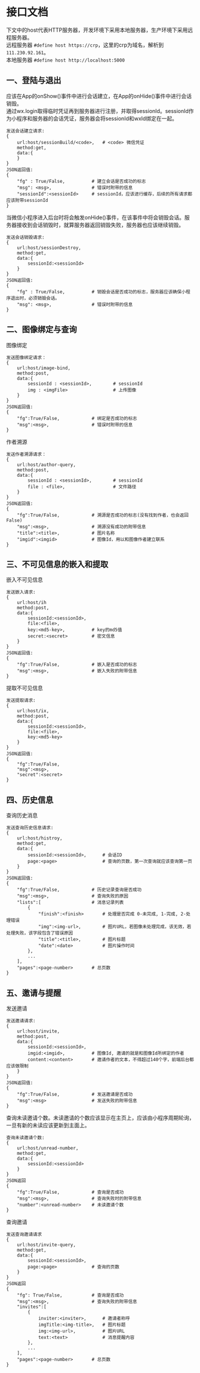 # 接口文档
下文中的host代表HTTP服务器，开发环境下采用本地服务器，生产环境下采用远程服务器。<br>
远程服务器 `#define host https://crp`，这里的crp为域名，解析到`111.230.92.161`。<br>
本地服务器 `#define host http://localhost:5000`

## 一、登陆与退出
应该在App的onShow()事件中进行会话建立，在App的onHide()事件中进行会话销毁。<br>
通过wx.login取得临时凭证再到服务器进行注册，并取得sessionId。sessionId作为小程序和服务器的会话凭证，服务器会将sessionId和wxId绑定在一起。<br>
```
发送会话建立请求:
{
    url:host/sessionBuild/<code>,   # <code> 微信凭证
    method:get,
    data:{
    }
}
JSON返回值:
{
    "fg" : True/False,          # 建立会话是否成功的标志
    "msg": <msg>,               # 错误时附带的信息
    "sessionId":<sessionId>     # sessionId，应该进行缓存，后续的所有请求都应该附带sessionId
}
```
当微信小程序进入后台时将会触发onHide()事件，在该事件中将会销毁会话。服务器接收到会话销毁时，就算服务器返回销毁失败，服务器也应该继续销毁。
```
发送会话销毁请求:
{
    url:host/sessionDestroy,
    method:get,
    data:{
        sessionId:<sessionId>
    }
}
JSON返回值:
{
    "fg" : True/False,          # 销毁会话是否成功的标志，服务器应该确保小程序退出时，必须销毁会话。
    "msg": <msg>,               # 错误时附带的信息
}
```

## 二、图像绑定与查询
图像绑定
```
发送图像绑定请求：
{
    url:host/image-bind,
    method:post,
    data:{
        sessionId : <sessionId>,        # sessionId
        img : <imgFile>                 # 上传图像
    }
}
JSON返回值:
{
    "fg":True/False,            # 绑定是否成功的标志
    "msg":<msg>,                # 错误时附带的信息
}
```
作者溯源
```
发送作者溯源请求：
{
    url:host/author-query,
    method:post,
    data:{
        sessionId : <sessionId>,        # sessionId
        file : <file>,                  # 文件路径
    }
}
JSON返回值:
{
    "fg":True/False,            # 溯源是否成功的标志(没有找到作者，也会返回False)
    "msg":<msg>,                # 溯源没有成功的附带信息
    "title":<title>,            # 图片名称
    "imgid":<imgid>             # 图像Id，用以和图像作者建立联系
}
```

## 三、不可见信息的嵌入和提取
嵌入不可见信息
```
发送嵌入请求:
{
    url:host/ih
    method:post,
    data:{
        sessionId:<sessionId>,
        file:<file>,
        key:<md5-key>,          # key的md5值
        secret:<secret>         # 密文信息
    }
}
JSON返回值:
{
    "fg":True/False,            # 嵌入是否成功的标志
    "msg":<msg>,                # 嵌入失败的附带信息
}
```
提取不可见信息
```
发送提取请求:
{
    url:host/ix,
    method:post,
    data:{
        sessionId:<sessionId>,
        file:<file>,
        key:<md5-key>
    }
}
JSON返回值:
{
    "fg":True/False,
    "msg":<msg>,
    "secret":<secret>
}
```
## 四、历史信息
查询历史消息
```
发送查询历史信息请求:
{
    url:host/histroy,
    method:get,
    data:{
        sessionId:<sessionId>,      # 会话ID
        page:<page>                 # 查询的页数，第一次查询就应该查询第一页
    }
}
JSON返回值:
{
    "fg":True/False,            # 历史记录查询是否成功
    "msg":<msg>,                # 查询失败的原因
    "lists":[                   # 消息记录列表
        {
            "finish":<finish>       # 处理是否完成 0-未完成, 1-完成, 2-处理错误
            "img":<img-url>,        # 图片URL，若图像未处理完成，该无效，若处理失败，该字段包含了错误原因
            "title":<title>,        # 图片标题
            "date":<date>           # 图片操作时间
        },
        ...
    ],
    "pages":<page-number>       # 总页数
}
```

## 五、邀请与提醒
发送邀请
```
发送邀请请求:
{
    url:host/invite,
    method:post,
    data:{
        sessionId:<sessionId>,
        imgid:<imgid>,          # 图像Id, 邀请的就是和图像Id所绑定的作者
        content:<content>       # 邀请作者的文本，不得超过140个字，前端后台都应该做限制
    }
}
JSON返回值:
{
    "fg":True/False,            # 发送邀请是否成功
    "msg":<msg>                 # 发送失败的附带信息
}
```
查询未读邀请个数。未读邀请的个数应该显示在主页上，应该由小程序周期轮询，一旦有新的未读应该更新到主面上。
```
查询未读邀请个数:
{
    url:host/unread-number,
    method:get,
    data:{
        sessionId:<sessionId>
    }
}
JSON返回
{
    "fg":True/False,            # 查询是否成功
    "msg":<msg>,                # 查询失败时的附带信息
    "number":<unread-number>    # 未读邀请个数
}
```
查询邀请
```
发送查询邀请请求
{
    url:host/invite-query,
    method:get,
    data:{
        sessionId:<sessionId>,
        page:<page>             # 查询的页数
    }
}
JSON返回
{
    "fg": True/False,           # 查询是否成功
    "msg":<msg>,                # 查询失败的附带信息
    "invites":[
        {
            inviter:<inviter>,      # 邀请者称呼
            imgTitle:<img-title>,   # 图片标题
            img:<img-url>,          # 图片URL
            text:<text>             # 消息提醒内容
        },
        ...
    ],
    "pages":<page-number>       # 总页数
}
```